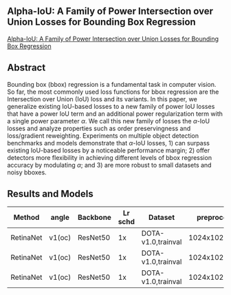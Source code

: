## Alpha-IoU: A Family of Power Intersection over Union Losses for Bounding Box Regression

[Alpha-IoU: A Family of Power Intersection over Union Losses for Bounding Box Regression](http://arxiv.org/abs/2110.13675)

## Abstract

Bounding box (bbox) regression is a fundamental task in computer vision. So far, the most commonly used loss functions for bbox regression are the Intersection over Union (IoU) loss and its variants. In this paper, we generalize existing IoU-based losses to a new family of power IoU losses that have a power IoU term and an additional power regularization term with a single power parameter $\alpha$. We call this new family of losses the $\alpha$-IoU losses and analyze properties such as order preservingness and loss/gradient reweighting. Experiments on multiple object detection benchmarks and models demonstrate that $\alpha$-IoU losses, 1) can surpass existing IoU-based losses by a noticeable performance margin; 2) offer detectors more flexibility in achieving different levels of bbox regression accuracy by modulating $\alpha$; and 3) are more robust to small datasets and noisy bboxes.

## Results and Models

| Method    | angle  | Backbone | Lr schd | Dataset            | preprocess    |  NA  |  BS  | loss           | $AP_{0.5}$ | $AP_{0.75}$ | $mAP$ |
| --------- | ------ | -------- | ------- | ------------------ | ------------- | :--: | :--: | -------------- | ---------- | ----------- | ----- |
| RetinaNet | v1(oc) | ResNet50 | 1x      | DOTA-v1.0,trainval | 1024x1024,200 |  1   |  2   | $\alpha$-RIoU  | 70.16      | 40.69       | 40.36 |
| RetinaNet | v1(oc) | ResNet50 | 1x      | DOTA-v1.0,trainval | 1024x1024,200 |  1   |  2   | $\alpha$-RGIoU | 69.47      | 40.40       | 40.03 |
| RetinaNet | v1(oc) | ResNet50 | 1x      | DOTA-v1.0,trainval | 1024x1024,200 |  1   |  2   | $\alpha$-RDIoU | 69.28      | 40.20       | 39.94 |
